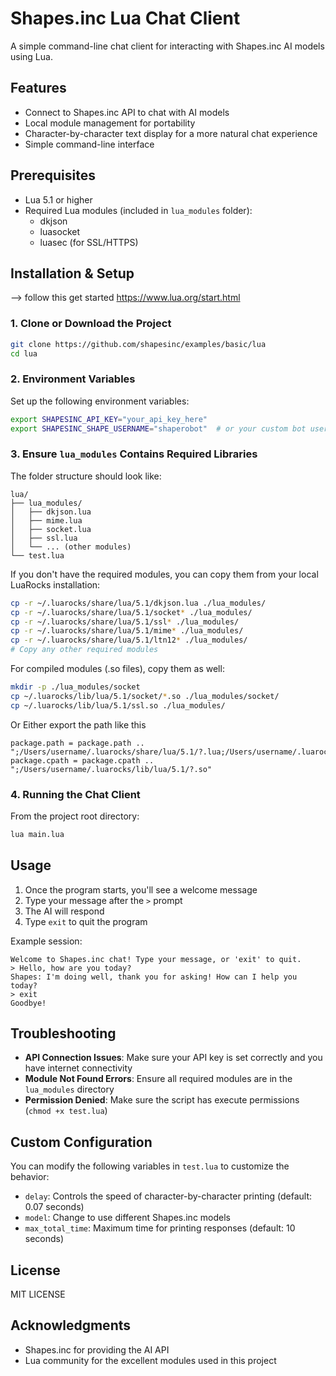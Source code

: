 # Shapes.inc Lua Chat Client

A simple command-line chat client for interacting with Shapes.inc AI models using Lua.

## Features

- Connect to Shapes.inc API to chat with AI models
- Local module management for portability
- Character-by-character text display for a more natural chat experience
- Simple command-line interface

## Prerequisites

- Lua 5.1 or higher
- Required Lua modules (included in `lua_modules` folder):
  - dkjson
  - luasocket
  - luasec (for SSL/HTTPS)

## Installation & Setup
 --> follow this get started https://www.lua.org/start.html
### 1. Clone or Download the Project

```bash
git clone https://github.com/shapesinc/examples/basic/lua
cd lua
```

### 2. Environment Variables

Set up the following environment variables:

```bash
export SHAPESINC_API_KEY="your_api_key_here"
export SHAPESINC_SHAPE_USERNAME="shaperobot"  # or your custom bot username
```


### 3. Ensure `lua_modules` Contains Required Libraries

The folder structure should look like:

```
lua/
├── lua_modules/
│   ├── dkjson.lua
│   ├── mime.lua
│   ├── socket.lua
│   ├── ssl.lua
│   └── ... (other modules)
└── test.lua
```

If you don't have the required modules, you can copy them from your local LuaRocks installation:

```bash
cp -r ~/.luarocks/share/lua/5.1/dkjson.lua ./lua_modules/
cp -r ~/.luarocks/share/lua/5.1/socket* ./lua_modules/
cp -r ~/.luarocks/share/lua/5.1/ssl* ./lua_modules/
cp -r ~/.luarocks/share/lua/5.1/mime* ./lua_modules/
cp -r ~/.luarocks/share/lua/5.1/ltn12* ./lua_modules/
# Copy any other required modules
```

For compiled modules (.so files), copy them as well:

```bash
mkdir -p ./lua_modules/socket
cp ~/.luarocks/lib/lua/5.1/socket/*.so ./lua_modules/socket/
cp ~/.luarocks/lib/lua/5.1/ssl.so ./lua_modules/
```
Or Either export the path like this
```
package.path = package.path .. ";/Users/username/.luarocks/share/lua/5.1/?.lua;/Users/username/.luarocks/share/lua/5.1/?/init.lua"
package.cpath = package.cpath .. ";/Users/username/.luarocks/lib/lua/5.1/?.so"
```

### 4. Running the Chat Client

From the project root directory:

```bash
lua main.lua
```

## Usage

1. Once the program starts, you'll see a welcome message
2. Type your message after the `>` prompt
3. The AI will respond 
4. Type `exit` to quit the program

Example session:
```
Welcome to Shapes.inc chat! Type your message, or 'exit' to quit.
> Hello, how are you today?
Shapes: I'm doing well, thank you for asking! How can I help you today?
> exit
Goodbye!
```

## Troubleshooting

- **API Connection Issues**: Make sure your API key is set correctly and you have internet connectivity
- **Module Not Found Errors**: Ensure all required modules are in the `lua_modules` directory
- **Permission Denied**: Make sure the script has execute permissions (`chmod +x test.lua`)

## Custom Configuration

You can modify the following variables in `test.lua` to customize the behavior:

- `delay`: Controls the speed of character-by-character printing (default: 0.07 seconds)
- `model`: Change to use different Shapes.inc models
- `max_total_time`: Maximum time for printing responses (default: 10 seconds)

## License

MIT LICENSE

## Acknowledgments

- Shapes.inc for providing the AI API
- Lua community for the excellent modules used in this project